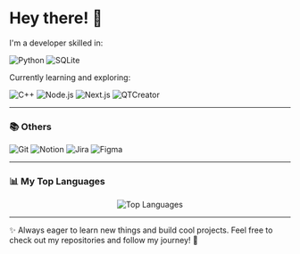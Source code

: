# Hey there! 👋

I'm a developer skilled in:

![Python](https://img.shields.io/badge/Python-3776AB?style=for-the-badge&logo=python&logoColor=white)
![SQLite](https://img.shields.io/badge/SQLite-003B57?style=for-the-badge&logo=sqlite&logoColor=white)

Currently learning and exploring:

![C++](https://img.shields.io/badge/C++-00599C?style=for-the-badge&logo=c%2B%2B&logoColor=white)
![Node.js](https://img.shields.io/badge/Node.js-339933?style=for-the-badge&logo=node.js&logoColor=white)
![Next.js](https://img.shields.io/badge/Next.js-000000?style=for-the-badge&logo=next.js&logoColor=white)
![QTCreator](https://img.shields.io/badge/Qt_Creator-41CD52?style=for-the-badge&logo=qt&logoColor=white)

---

### 📚 Others

![Git](https://img.shields.io/badge/Git-F05032?style=for-the-badge&logo=git&logoColor=white)
![Notion](https://img.shields.io/badge/Notion-000000?style=for-the-badge&logo=notion&logoColor=white)
![Jira](https://img.shields.io/badge/Jira-0052CC?style=for-the-badge&logo=jira&logoColor=white)
![Figma](https://img.shields.io/badge/Figma-F24E1E?style=for-the-badge&logo=figma&logoColor=white)

---

### 📊 My Top Languages

<p align="center">
  <img src="https://github-readme-stats.vercel.app/api/top-langs/?username=analuisafeitosa&layout=compact&langs_count=6&theme=radical" alt="Top Languages" />
</p>

---

✨ Always eager to learn new things and build cool projects. Feel free to check out my repositories and follow my journey! 🚀
